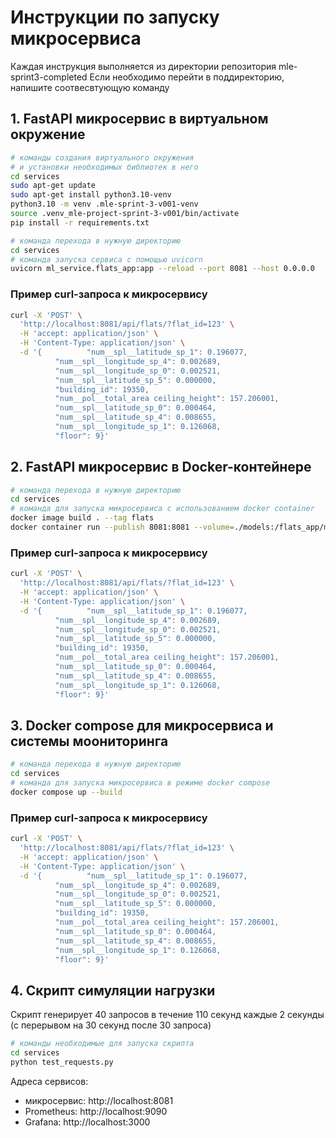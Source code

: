 # Инструкции по запуску микросервиса

Каждая инструкция выполняется из директории репозитория mle-sprint3-completed
Если необходимо перейти в поддиректорию, напишите соотвесвтующую команду

## 1. FastAPI микросервис в виртуальном окружение
```bash
# команды создания виртуального окружения
# и установки необходимых библиотек в него
cd services
sudo apt-get update
sudo apt-get install python3.10-venv
python3.10 -m venv .mle-sprint-3-v001-venv
source .venv_mle-project-sprint-3-v001/bin/activate
pip install -r requirements.txt

# команда перехода в нужную директорию
cd services
# команда запуска сервиса с помощью uvicorn
uvicorn ml_service.flats_app:app --reload --port 8081 --host 0.0.0.0
```

### Пример curl-запроса к микросервису

```bash
curl -X 'POST' \
  'http://localhost:8081/api/flats/?flat_id=123' \
  -H 'accept: application/json' \
  -H 'Content-Type: application/json' \
  -d '{          "num__spl__latitude_sp_1": 0.196077,
          "num__spl__longitude_sp_4": 0.002689,
          "num__spl__longitude_sp_0": 0.002521,
          "num__spl__latitude_sp_5": 0.000000,
          "building_id": 19350,
          "num__pol__total_area ceiling_height": 157.206001,
          "num__spl__latitude_sp_0": 0.000464,
          "num__spl__latitude_sp_4": 0.008655,
          "num__spl__longitude_sp_1": 0.126068,
          "floor": 9}'
```


## 2. FastAPI микросервис в Docker-контейнере

```bash
# команда перехода в нужную директорию
cd services
# команда для запуска микросервиса с использованием docker container
docker image build . --tag flats
docker container run --publish 8081:8081 --volume=./models:/flats_app/models --env-file .env flats
```

### Пример curl-запроса к микросервису

```bash
curl -X 'POST' \
  'http://localhost:8081/api/flats/?flat_id=123' \
  -H 'accept: application/json' \
  -H 'Content-Type: application/json' \
  -d '{          "num__spl__latitude_sp_1": 0.196077,
          "num__spl__longitude_sp_4": 0.002689,
          "num__spl__longitude_sp_0": 0.002521,
          "num__spl__latitude_sp_5": 0.000000,
          "building_id": 19350,
          "num__pol__total_area ceiling_height": 157.206001,
          "num__spl__latitude_sp_0": 0.000464,
          "num__spl__latitude_sp_4": 0.008655,
          "num__spl__longitude_sp_1": 0.126068,
          "floor": 9}'
```

## 3. Docker compose для микросервиса и системы моониторинга

```bash
# команда перехода в нужную директорию
cd services
# команда для запуска микросервиса в режиме docker compose
docker compose up --build
```

### Пример curl-запроса к микросервису

```bash
curl -X 'POST' \
  'http://localhost:8081/api/flats/?flat_id=123' \
  -H 'accept: application/json' \
  -H 'Content-Type: application/json' \
  -d '{          "num__spl__latitude_sp_1": 0.196077,
          "num__spl__longitude_sp_4": 0.002689,
          "num__spl__longitude_sp_0": 0.002521,
          "num__spl__latitude_sp_5": 0.000000,
          "building_id": 19350,
          "num__pol__total_area ceiling_height": 157.206001,
          "num__spl__latitude_sp_0": 0.000464,
          "num__spl__latitude_sp_4": 0.008655,
          "num__spl__longitude_sp_1": 0.126068,
          "floor": 9}'
```

## 4. Скрипт симуляции нагрузки
Скрипт генерирует 40 запросов в течение 110 секунд каждые 2 секунды (с перерывом на 30 секунд после 30 запроса)

```bash
# команды необходимые для запуска скрипта
cd services
python test_requests.py
```

Адреса сервисов:
- микросервис: http://localhost:8081
- Prometheus: http://localhost:9090
- Grafana: http://localhost:3000